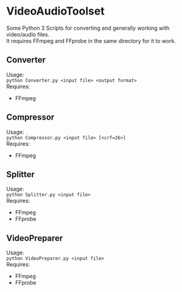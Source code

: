 # VideoAudioToolset
Some Python 3 Scripts for converting and generally working with video/audio files.  
It requires FFmpeg and FFprobe in the same directory for it to work.

## Converter
Usage:  
`python Converter.py <input file> <output format>`  
Requires:  
* FFmpeg

## Compressor
Usage:  
`python Compressor.py <input file> [<crf=26>]`  
Requires:  
* FFmpeg

## Splitter
Usage:  
`python Splitter.py <input file>`  
Requires:  
* FFmpeg  
* FFprobe

## VideoPreparer
Usage:  
`python VideoPreparer.py <input file>`  
Requires:  
* FFmpeg  
* FFprobe
